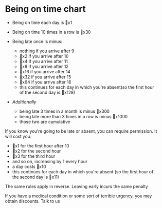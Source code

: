# Being on time chart

- Being on time each day is 🔑x1
- Being on time 10 times in a row is 🔑x30

- Being late once is minus:
  - nothing if you arrive after 9
  - 🔑x2 if you arrive after 10
  - 🔑x4 if you arrive after 11
  - 🔑x8 if you arrive after 12
  - 🔑x16 if you arrive after 14
  - 🔑x32 if you arrive after 15
  - 🔑x64 if you arrive after 16
  - this continues for each day in which you're absent(so the first hour of the second day is 🔑x128)

- *Additionally*
  - being late 3 times in a month is minus 🔑x300
  - being late more than 3 times in a row is minus 🔑x1000
  - those two are cumulative


If you know you're going to be late or absent, you can require permission. It will cost you:

- 🔑x1 for the first hour after 10
- 🔑x2 for the second hour
- 🔑x3 for the third hour
- and so on, increasing by 1 every hour
- a day costs 🔑x10
- this continues for each day in which you're absent (so the first hour of the second day is 🔑x11)

The same rules apply in reverse. Leaving early incurs the same penalty

If you have a medical condition or some sort of terrible urgency, you may obtain discounts. Talk to us
